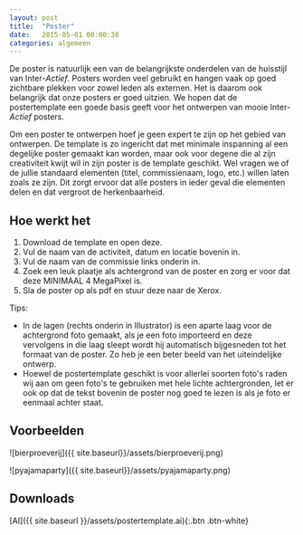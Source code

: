 ```yaml
---
layout: post
title:  "Poster"
date:   2015-05-01 00:00:38
categories: algemeen
---
```

De poster is natuurlijk een van de belangrijkste onderdelen van de huisstijl van Inter-*Actief*. Posters worden veel gebruikt
 en hangen vaak op goed zichtbare plekken voor zowel leden als externen. Het is daarom ook belangrijk dat onze posters
 er goed uitzien. We hopen dat de postertemplate een goede basis geeft voor het ontwerpen van mooie Inter-*Actief*
 posters.

Om een poster te ontwerpen hoef je geen expert te zijn op het gebied van ontwerpen. De template is zo ingericht dat met
 minimale inspanning al een degelijke poster gemaakt kan worden, maar ook voor degene die al zijn creativiteit kwijt wil
 in zijn poster is de template geschikt. Wel vragen we of de jullie standaard elementen (titel, commissienaam, logo, etc.)
 willen laten zoals ze zijn. Dit zorgt ervoor dat alle posters in ieder geval die elementen delen en dat vergroot de
 herkenbaarheid.

Hoe werkt het
-------------
1. Download de template en open deze.
2. Vul de naam van de activiteit, datum en locatie bovenin in.
3. Vul de naam van de commissie links onderin in.
4. Zoek een leuk plaatje als achtergrond van de poster en zorg er voor dat deze MINIMAAL 4 MegaPixel is.
5. Sla de poster op als pdf en stuur deze naar de Xerox.

Tips:

 * In de lagen (rechts onderin in Illustrator) is een aparte laag voor de achtergrond foto gemaakt, als je een foto importeerd
 en deze vervolgens in die laag sleept wordt hij automatisch bijgesneden tot het formaat van de poster. Zo heb je een
 beter beeld van het uiteindelijke ontwerp.
 * Hoewel de postertemplate geschikt is voor allerlei soorten foto's raden wij aan om geen foto's te gebruiken met hele
 lichte achtergronden, let er ook op dat de tekst bovenin de poster nog goed te lezen is als je foto er eenmaal achter staat.

Voorbeelden
-----------
![bierproeverij]({{ site.baseurl}}/assets/bierproeverij.png)

![pyajamaparty]({{ site.baseurl}}/assets/pyajamaparty.png)

Downloads
---------
[AI]({{ site.baseurl }}/assets/postertemplate.ai){:.btn .btn-white}
